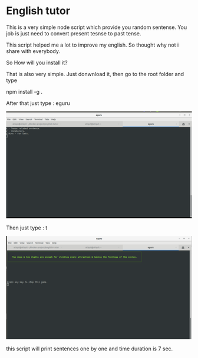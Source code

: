 # English tutor

This is a very simple node script which provide you random sentense.
You job is just need to convert present tesnse to past tense.

This script helped me a lot to improve my english. So thought why not i share with everybody.

So How will you install it?

That is also very simple. Just donwnload it, then go to the root folder and type

npm install -g .

After that just type : eguru

<div align="center">
    <img src="1.png" width="1000px"></img> 
</div>

Then just type : t

<div align="center">
    <img src="2.png" width="1000px"></img> 
</div>

this script will print sentences one by one and time duration is 7 sec.
